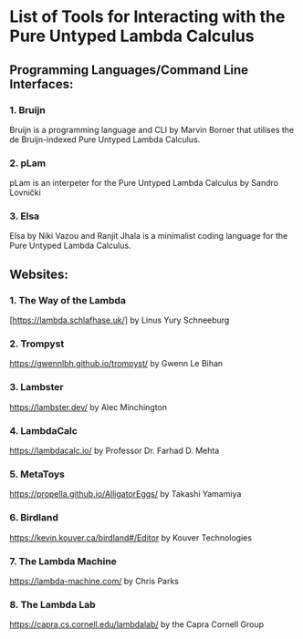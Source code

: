 # List of Tools for Interacting with the Pure Untyped Lambda Calculus

## Programming Languages/Command Line Interfaces:
### 1. Bruijn
Bruijn is a programming language and CLI by Marvin Borner that utilises the de Bruijn-indexed Pure Untyped Lambda Calculus.
### 2. pLam
pLam is an interpeter for the Pure Untyped Lambda Calculus by Sandro Lovnički
### 3. Elsa
Elsa by Niki Vazou and Ranjit Jhala is a minimalist coding language for the Pure Untyped Lambda Calculus.


## Websites:

### 1. The Way of the Lambda
[https://lambda.schlafhase.uk/] by Linus Yury Schneeburg

### 2. Trompyst
https://gwennlbh.github.io/trompyst/ by Gwenn Le Bihan

### 3. Lambster
https://lambster.dev/ by Alec Minchington

### 4. LambdaCalc
https://lambdacalc.io/ by Professor Dr. Farhad D. Mehta

### 5. MetaToys
https://propella.github.io/AlligatorEggs/ by Takashi Yamamiya

### 6. Birdland
https://kevin.kouver.ca/birdland#/Editor by Kouver Technologies

### 7. The Lambda Machine
https://lambda-machine.com/ by Chris Parks

### 8. The Lambda Lab
https://capra.cs.cornell.edu/lambdalab/ by the Capra Cornell Group
